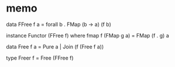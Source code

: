 memo
====

data FFree f a = forall b . FMap (b -> a) (f b)

instance Functor (FFree f) where
	fmap f (FMap g a) = FMap (f . g) a

data Free f a
	= Pure a
	| Join (f (Free f a))

type Freer f = Free (FFree f)
